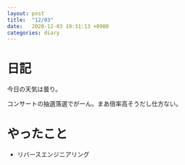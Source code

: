 ```yaml
---
layout: post
title:  "12/03"
date:   2020-12-03 19:31:13 +0900
categories: diary
---
```

# 日記

今日の天気は曇り。

コンサートの抽選落選でがーん。まあ倍率高そうだし仕方ない。

# やったこと

- リバースエンジニアリング